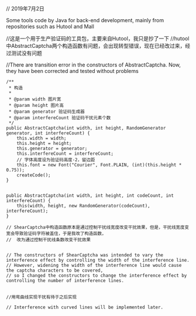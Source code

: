 // 2019年7月2日

Some tools code by Java for back-end development, mainly from repositories such as Hutool and Mall



//这是一个用于生产验证码的工具包，主要来自Hutool，我只是抄了一下
//hutool中AbstractCaptcha两个构造函数有问题，会出现转型错误，现在已经改过来，经过测试没有问题


//There are transition error in the constructors of AbstractCaptcha. Now, they have been corrected and tested without problems


    


    /**
     * 构造
     *
     * @param width 图片宽
     * @param height 图片高
     * @param generator 验证码生成器
     * @param interfereCount 验证码干扰元素个数
     */
    public AbstractCaptcha(int width, int height, RandomGenerator generator, int interfereCount) {
        this.width = width;
        this.height = height;
        this.generator = generator;
        this.interfereCount = interfereCount;
        // 字体高度设为验证码高度-2，留边距
        this.font = new Font("Courier", Font.PLAIN, (int)(this.height * 0.75));
        createCode();
    }
  
    
    public AbstractCaptcha(int width, int height, int codeCount, int interfereCount) {
        this(width, height, new RandomGenerator(codeCount), interfereCount);
    }
 
    // ShearCaptcha中构造函数原本是通过控制干扰线宽度改变干扰效果，但是，干扰线宽度变宽会导致验证码字符被盖住，于是我改了构造函数，
    //  改为通过控制干扰线条数改变干扰效果
   
   
    // The constructors of ShearCaptcha was intended to vary the interference effect by controlling the width of the interference line.     // However, widening the width of the interference line would cause the captcha characters to be covered, 
    // so I changed the constructors to change the interference effect by controlling the number of interference lines.
  
    
    //用弯曲线实现干扰有待于之后实现
    
    // Interference with curved lines will be implemented later.
    
    
